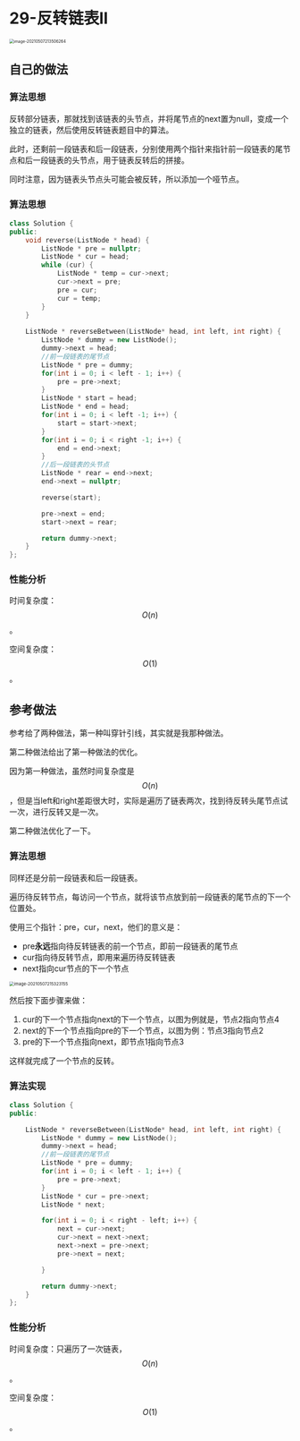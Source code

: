 # 29-反转链表II

<img src="https://crayon-1302863897.cos.ap-beijing.myqcloud.com/image/image-20210507213506264.png" alt="image-20210507213506264" style="zoom:50%;" />



## 自己的做法

### 算法思想

反转部分链表，那就找到该链表的头节点，并将尾节点的next置为null，变成一个独立的链表，然后使用反转链表题目中的算法。

此时，还剩前一段链表和后一段链表，分别使用两个指针来指针前一段链表的尾节点和后一段链表的头节点，用于链表反转后的拼接。

同时注意，因为链表头节点头可能会被反转，所以添加一个哑节点。



### 算法思想

```c++
class Solution {
public:
    void reverse(ListNode * head) {
        ListNode * pre = nullptr;
        ListNode * cur = head;
        while (cur) {
            ListNode * temp = cur->next;
            cur->next = pre;
            pre = cur;
            cur = temp;
        }
    }
    
    ListNode * reverseBetween(ListNode* head, int left, int right) {
        ListNode * dummy = new ListNode();
        dummy->next = head;
        //前一段链表的尾节点
        ListNode * pre = dummy;
        for(int i = 0; i < left - 1; i++) {
            pre = pre->next;
        }
        ListNode * start = head;
        ListNode * end = head;
        for(int i = 0; i < left -1; i++) {
            start = start->next;
        }
        for(int i = 0; i < right -1; i++) {
            end = end->next;
        }
        //后一段链表的头节点
        ListNode * rear = end->next;
        end->next = nullptr;

        reverse(start);

        pre->next = end;
        start->next = rear;

        return dummy->next;
    }
};
```



### 性能分析

时间复杂度：$$O(n)$$。

空间复杂度：$$O(1)$$。



## 参考做法

参考给了两种做法，第一种叫穿针引线，其实就是我那种做法。

第二种做法给出了第一种做法的优化。

因为第一种做法，虽然时间复杂度是$$O(n)$$，但是当left和right差距很大时，实际是遍历了链表两次，找到待反转头尾节点试一次，进行反转又是一次。

第二种做法优化了一下。

### 算法思想

同样还是分前一段链表和后一段链表。

遍历待反转节点，每访问一个节点，就将该节点放到前一段链表的尾节点的下一个位置处。

使用三个指针：pre，cur，next，他们的意义是：

- pre**永远**指向待反转链表的前一个节点，即前一段链表的尾节点
- cur指向待反转节点，即用来遍历待反转链表
- next指向cur节点的下一个节点

<img src="https://crayon-1302863897.cos.ap-beijing.myqcloud.com/image/image-20210507215323155.png" alt="image-20210507215323155" style="zoom:53%;" />

然后按下面步骤来做：

1. cur的下一个节点指向next的下一个节点，以图为例就是，节点2指向节点4
2. next的下一个节点指向pre的下一个节点，以图为例：节点3指向节点2
3. pre的下一个节点指向next，即节点1指向节点3

这样就完成了一个节点的反转。



### 算法实现

```c++
class Solution {
public:

    ListNode * reverseBetween(ListNode* head, int left, int right) {
        ListNode * dummy = new ListNode();
        dummy->next = head;
        //前一段链表的尾节点
        ListNode * pre = dummy;
        for(int i = 0; i < left - 1; i++) {
            pre = pre->next;
        }
        ListNode * cur = pre->next;
        ListNode * next;

        for(int i = 0; i < right - left; i++) {
            next = cur->next;
            cur->next = next->next;
            next->next = pre->next;
            pre->next = next;

        }

        return dummy->next;
    }
};
```



### 性能分析

时间复杂度：只遍历了一次链表，$$O(n)$$。

空间复杂度：$$O(1)$$。



